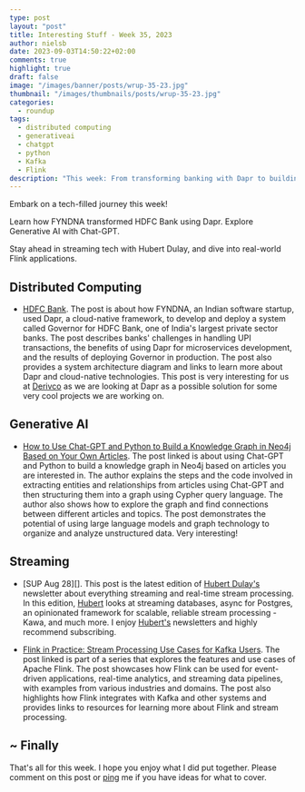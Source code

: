 ```yaml
---
type: post
layout: "post"
title: Interesting Stuff - Week 35, 2023
author: nielsb
date: 2023-09-03T14:50:22+02:00
comments: true
highlight: true
draft: false
image: "/images/banner/posts/wrup-35-23.jpg"
thumbnail: "/images/thumbnails/posts/wrup-35-23.jpg"
categories:
  - roundup
tags:
  - distributed computing
  - generativeai
  - chatgpt
  - python
  - Kafka
  - Flink
description: "This week: From transforming banking with Dapr to building a Neo4j Knowledge Graph with Chat-GPT. Streaming updates from Hubert and cool stream-processing using Kafka & Flink. Stay updated on the latest in AI and streaming tech."
---
```


Embark on a tech-filled journey this week! 

Learn how FYNDNA transformed HDFC Bank using Dapr. Explore Generative AI with Chat-GPT. 

Stay ahead in streaming tech with Hubert Dulay, and dive into real-world Flink applications. 

<!--more-->

## Distributed Computing

* [HDFC Bank][1]. The post is about how FYNDNA, an Indian software startup, used Dapr, a cloud-native framework, to develop and deploy a system called Governor for HDFC Bank, one of India's largest private sector banks. The post describes banks' challenges in handling UPI transactions, the benefits of using Dapr for microservices development, and the results of deploying Governor in production. The post also provides a system architecture diagram and links to learn more about Dapr and cloud-native technologies. This post is very interesting for us at [Derivco](/derivco) as we are looking at Dapr as a possible solution for some very cool projects we are working on.

## Generative AI

* [How to Use Chat-GPT and Python to Build a Knowledge Graph in Neo4j Based on Your Own Articles][2]. The post linked is about using Chat-GPT and Python to build a knowledge graph in Neo4j based on articles you are interested in. The author explains the steps and the code involved in extracting entities and relationships from articles using Chat-GPT and then structuring them into a graph using Cypher query language. The author also shows how to explore the graph and find connections between different articles and topics. The post demonstrates the potential of using large language models and graph technology to organize and analyze unstructured data. Very interesting!

## Streaming

* [SUP Aug 28][]. This post is the latest edition of [Hubert Dulay's][hubert] newsletter about everything streaming and real-time stream processing. In this edition, [Hubert][hubert] looks at streaming databases, async for Postgres, an opinionated framework for scalable, reliable stream processing - Kawa, and much more. I enjoy [Hubert's][hubert] newsletters and highly recommend subscribing.

* [Flink in Practice: Stream Processing Use Cases for Kafka Users][4]. The post linked is part of a series that explores the features and use cases of Apache Flink. The post showcases how Flink can be used for event-driven applications, real-time analytics, and streaming data pipelines, with examples from various industries and domains. The post also highlights how Flink integrates with Kafka and other systems and provides links to resources for learning more about Flink and stream processing.

## ~ Finally

That's all for this week. I hope you enjoy what I did put together. Please comment on this post or [ping][ma] me if you have ideas for what to cover.

[ma]: mailto:niels.it.berglund@gmail.com
[mp]: https://blog.acolyer.org
[iq]: https://www.infoq.com/
[ew]: http://sqlonice.com/
[re]: http://blog.revolutionanalytics.com
[sqsk]: https://www.sqlskills.com
[mdaveyblog]: https://mdavey.wordpress.com/
[charlblog]: https://charlla.com/

[jovpop]: https://twitter.com/JovanPop_MSFT
[bobw]: https://twitter.com/bobwardms
[revod]: https://twitter.com/revodavid
[lonny]: https://twitter.com/sqL_handLe
[ewtw]: https://twitter.com/sqlOnIce
[buckw]: https://twitter.com/BuckWoodyMSFT
[mattw]: https://twitter.com/matthewwarren
[murba]: https://twitter.com/muratdemirbas
[daveda]: https://twitter.com/davidthecoder
[adcol]: https://twitter.com/adriancolyer
[jesrod]: https://twitter.com/jrdothoughts
[tomaz]: https://twitter.com/tomaz_tsql
[dataart]: https://twitter.com/dataartisans
[luis]: https://twitter.com/luis_de_sousa
[benstop]: https://twitter.com/benstopford
[conflu]: https://twitter.com/confluentinc
[tylert]: https://twitter.com/tyler_treat
[andrewng]: https://twitter.com/AndrewYNg
[lawr]: https://twitter.com/bytezn
[jue]: https://twitter.com/b0rk
[yan]: https://twitter.com/theburningmonk
[danny]: https://twitter.com/g9yuayon
[rmoff]: https://twitter.com/rmoff
[ryansw]: https://twitter.com/ryanswanstrom
[pabloc]: https://twitter.com/pabloc_ds
[mklep]: https://twitter.com/martinkl
[mdavey]: https://twitter.com/matt_davey
[jboner]: https://twitter.com/jboner
[joeduff]: https://twitter.com/funcOfJoe
[charl]: https://twitter.com/charllamprecht
[dbricks]: https://twitter.com/databricks
[adsit]: https://twitter.com/SitnikAdam
[vicky]: https://twitter.com/vickyharp
[dscentral]: https://twitter.com/DataScienceCtrl
[natemc]: https://twitter.com/natemcmaster
[ads]: https://twitter.com/azuredatastudio
[travw]: https://twitter.com/radtravis
[emilk]: https://twitter.com/IsTheArchitect
[netflx]: https://netflixtechblog.com/
[hubert]: https://www.linkedin.com/in/hkdulay/
[jserra]: https://www.linkedin.com/in/jamesserra/

[1]: https://www.cncf.io/case-studies/hdfc-bank/
[2]: https://towardsdatascience.com/how-to-use-chat-gpt-and-python-to-build-a-knowledge-graph-in-neo4j-based-on-your-own-articles-c622bc4e2eaa
[3]: https://hubertdulay.substack.com/p/sup-aug-28
[4]: https://www.confluent.io/blog/apache-flink-stream-processing-use-cases-with-examples/
